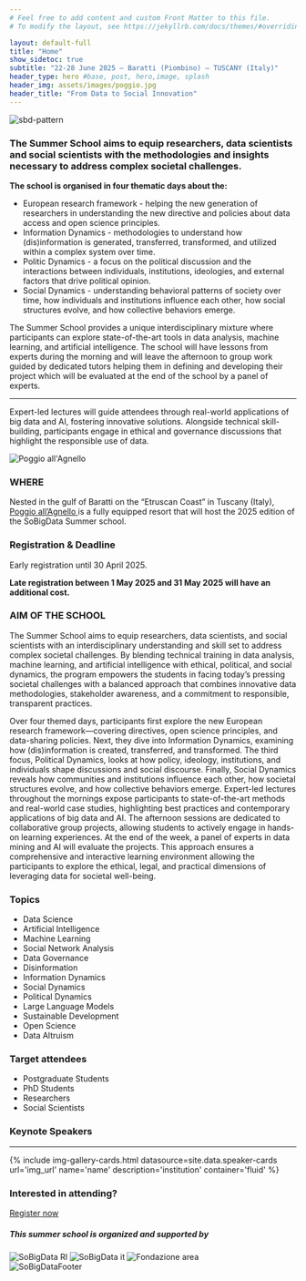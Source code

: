 ```yaml
---
# Feel free to add content and custom Front Matter to this file.
# To modify the layout, see https://jekyllrb.com/docs/themes/#overriding-theme-defaults

layout: default-full
title: "Home"
show_sidetoc: true
subtitle: "22-28 June 2025 – Baratti (Piombino) – TUSCANY (Italy)"
header_type: hero #base, post, hero,image, splash
header_img: assets/images/poggio.jpg
header_title: "From Data to Social Innovation"
---
```


<div class="full-width-wrapper">
    <img src="{{ site.baseurl }}/assets/images/header.svg" alt="sbd-pattern" class="full-width-image">
</div>

<div class="introduction">
    <div class="container">
        <div class="row pt-2">
            <div class="col-md-8 offset-md-2 col-sm-12">
               <h3 class="mb-5">The Summer School aims to equip researchers, data scientists and social scientists with the methodologies and insights necessary to address complex societal challenges.</h3>
            </div>
        </div>
    </div>
</div>

<div class="introduction">
    <div class="container">
        <div class="row pt-2">
            <div class="col-md-8 offset-md-2 col-sm-12">
                <p><strong>The school is organised in four thematic days about the:</strong></p>
                <ul>
<li>European research framework - helping the new generation of researchers in understanding the new directive and policies about data access and open science principles.</li>
<li>Information Dynamics - methodologies to understand how (dis)information is generated, transferred, transformed, and utilized within a complex system over time.</li>
<li>Politic Dynamics - a focus on the political discussion and the interactions between individuals, institutions, ideologies, and external factors that drive political opinion.</li> 
<li>Social Dynamics - understanding behavioral patterns of society over time, how individuals and institutions influence each other, how social structures evolve, and how collective behaviors emerge.</li>
                </ul>
                <p>
The Summer School provides a unique interdisciplinary mixture where participants can explore state-of-the-art tools in data analysis, machine learning, and artificial intelligence. The school will have lessons from experts during the morning and will leave the afternoon to group work guided by dedicated tutors helping them in defining and developing their project which will be evaluated at the end of the school by a panel of experts.
                </p>
                <hr>
<p>Expert-led lectures will guide attendees through real-world applications of big data and AI, fostering innovative solutions. Alongside technical skill-building, participants engage in ethical and governance discussions that highlight the responsible use of data.</p>
            </div>
        </div>
    </div>

</div>


<div class="where">
    <div class="container">
        <div class="row pt-2 ">
            <div class="col-md-6 col-sm-12">
               <img src="{{ site.baseurl }}/assets/images/poggio-allagnello.jpeg" alt="Poggio all'Agnello">
            </div>
        <div class="col-md-6 col-sm-12">
            <h3>WHERE</h3>
            <p class="lead">Nested in the gulf of Baratti on the “Etruscan Coast” in Tuscany (Italy), <a href="{{ site.baseurl }}{% link _pages/venue.markdown %}">Poggio all’Agnello </a> is a fully equipped resort that will host the 2025 edition of the SoBigData Summer school.
            </p>
            <h3>Registration & Deadline</h3>
            <p>Early registration until 30 April 2025.</p>
            <p><strong>Late registration between 1 May 2025 and 31 May 2025 will have an additional cost.</strong></p>
            </div>
        </div>
    </div>
</div>

<div class="aim mt-5">
    <div class="container">
        <div class="row pt-2 ">
        <div class="col-md-6 col-sm-12">
            <h3>AIM OF THE SCHOOL</h3>
                <p>
                The Summer School aims to equip researchers, data scientists, and social scientists with an interdisciplinary understanding and skill set to address complex societal challenges. By blending technical training in data analysis, machine learning, and artificial intelligence with ethical, political, and social dynamics, the program empowers the students in facing today’s pressing societal challenges with a balanced approach that combines innovative data methodologies, stakeholder awareness, and a commitment to responsible, transparent practices.</p>
                <p>
                Over four themed days, participants first explore the new European research framework—covering directives, open science principles, and data-sharing policies. Next, they dive into Information Dynamics, examining how (dis)information is created, transferred, and transformed. The third focus, Political Dynamics, looks at how policy, ideology, institutions, and individuals shape discussions and social discourse. Finally, Social Dynamics reveals how communities and institutions influence each other, how societal structures evolve, and how collective behaviors emerge.
                Expert-led lectures throughout the mornings expose participants to state-of-the-art methods and real-world case studies, highlighting best practices and contemporary applications of big data and AI. The afternoon sessions are dedicated to collaborative group projects, allowing students to actively engage in hands-on learning experiences. At the end of the week, a panel of experts in data mining and AI will evaluate the projects. This approach ensures a comprehensive and interactive learning environment allowing the participants to explore the ethical, legal, and practical dimensions of leveraging data for societal well-being.
                </p>
            </div>
            <div class="col-md-6 col-sm-12">
            <div class="project lead px-3 py-1">
               <h3>Topics</h3>
                <ul>
                    <li>Data Science</li>
                    <li>Artificial Intelligence</li>
                    <li>Machine Learning</li>
                    <li>Social Network Analysis</li>
                    <li>Data Governance</li>
                    <li>Disinformation</li>
                    <li>Information Dynamics</li>
                    <li>Social Dynamics</li>
                    <li>Political Dynamics</li>
                    <li>Large Language Models</li>
                    <li>Sustainable Development</li>
                    <li>Open Science</li>
                    <li>Data Altruism</li>
                </ul>
            </div>
            <div class="project lead px-3 py-1 mt-2">   
                <h3>Target attendees</h3>
                <ul>
                    <li>Postgraduate Students</li>
                    <li>PhD Students</li>
                    <li>Researchers</li>
                    <li>Social Scientists</li>
                </ul>
            </div>
        </div>
    </div>
</div>

<div class=" container-fluid my-5 pt-2 pb-5 bg-color-full bg-color">
    <div class="container">
        <div class="row">
            <div class="col-md-12">
                <h3 class="text-white">Keynote Speakers</h3>
                <hr>
            </div>
        </div>
    </div>
{% include img-gallery-cards.html  datasource=site.data.speaker-cards url='img_url' name='name' description='institution' container='fluid' %}
</div>


<div class="container cta">
        <div class="row py-5">
            <div class="col-md-12">
                <div>
                    <h3>Interested in attending?</h3>
                    <a href="{{site.baseurl}}{% link _pages/registration.markdown %}" class="btn btn-primary">Register now</a>
                </div>
            </div>
        </div>
</div>





<div class="container credits pt-5">
    <div class="row">
        <div class="col-md-12">
            <h5>This summer school is organized and supported by</h5>
        <div class="logo-grid">
                    <img src="{{ site.baseurl }}/assets/images/Logo_SoBigData_RI_560_X_100.png" alt="SoBigData RI" >
                    <img src="{{ site.baseurl }}/assets/images/Logo_SoBigData_ITA_560_X_100.png" alt="SoBigData it" >
                    <img src="{{ site.baseurl }}/assets/images/fondazioneAREA.png" alt="Fondazione area" >
        </div>
        </div>
    </div>
</div>


<div class="container py-5">
    <div class="row">
        <div class="col-md-12">
            <img src="{{ site.baseurl }}/assets/images/sbd_it_footer.jpg" alt="SoBigDataFooter" class="full-width-image">
        </div>
    </div>
</div>
